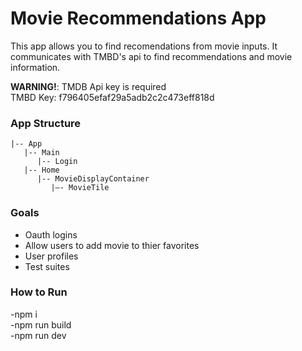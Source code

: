# Movie Recommendations App

This app allows you to find recomendations from movie inputs.
It communicates with TMBD's api to find recommendations and movie information.

<b>WARNING!</b>: TMDB Api key is required  
TMBD Key: f796405efaf29a5adb2c2c473eff818d

### App Structure

```
|-- App
   |-- Main
      |-- Login
   |-- Home
      |-- MovieDisplayContainer
         |—- MovieTile
```

### Goals

- Oauth logins
- Allow users to add movie to thier favorites
- User profiles
- Test suites

### How to Run
-npm i  
-npm run build  
-npm run dev  

